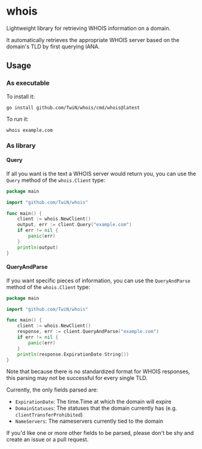 # whois
Lightweight library for retrieving WHOIS information on a domain.

It automatically retrieves the appropriate WHOIS server based on the domain's TLD by first querying IANA.


## Usage
### As executable
To install it:
```console
go install github.com/TwiN/whois/cmd/whois@latest
```
To run it:
```console 
whois example.com
```

### As library
#### Query
If all you want is the text a WHOIS server would return you, you can use the `Query` method of the `whois.Client` type:
```go
package main

import "github.com/TwiN/whois"

func main() {
    client := whois.NewClient()
    output, err := client.Query("example.com")
    if err != nil {
    	panic(err)
    }
    println(output)
}
```

#### QueryAndParse
If you want specific pieces of information, you can use the `QueryAndParse` method of the `whois.Client` type:
```go
package main

import "github.com/TwiN/whois"

func main() {
    client := whois.NewClient()
    response, err := client.QueryAndParse("example.com")
    if err != nil {
    	panic(err)
    }
    println(response.ExpirationDate.String()) 
}
```
Note that because there is no standardized format for WHOIS responses, this parsing may not be successful for every single TLD.

Currently, the only fields parsed are:
- `ExpirationDate`: The time.Time at which the domain will expire
- `DomainStatuses`: The statuses that the domain currently has (e.g. `clientTransferProhibited`)
- `NameServers`: The nameservers currently tied to the domain

If you'd like one or more other fields to be parsed, please don't be shy and create an issue or a pull request.
